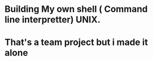 # Building My own shell ( Command line interpretter) UNIX.
# That's a team project but i made it alone
